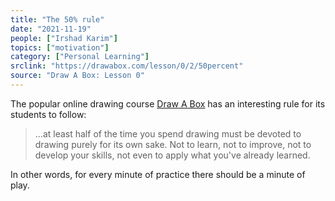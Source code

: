 ```yaml
---
title: "The 50% rule"
date: "2021-11-19"
people: ["Irshad Karim"]
topics: ["motivation"]
category: ["Personal Learning"]
srclink: "https://drawabox.com/lesson/0/2/50percent"
source: "Draw A Box: Lesson 0"
---
```


The popular online drawing course [Draw A Box](https://drawabox.com/) has an interesting rule for its students to follow:

>...at least half of the time you spend drawing must be devoted to drawing purely for its own sake. Not to learn, not to improve, not to develop your skills, not even to apply what you've already learned.

In other words, for every minute of practice there should be a minute of play.
